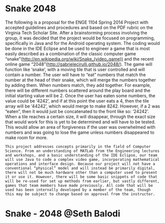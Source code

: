 Snake 2048
=========
 The following is a proposal for the ENGE 1104 Spring 2014 Project with accepted guidelines and procedures and based on the PDF rubric on the Virginia Tech Scholar Site. After a brainstorming process involving the group, it was decided that the project would be focused on programming, specifically in Java and for the Android operating system. The coding would be done in the IDE Eclipse and be used to engineer a game that is most easily described as a combination of the classic computer game “snake”(http://en.wikipedia.org/wiki/Snake_(video_game)) and the recent online game “2048”(http://gabrielecirulli.github.io/2048/). The game will function like ‘snake’, with a moving tile that is user controlled and will contain a number. The user will have to “eat” numbers that match the number at the head of their snake, which will merge the numbers together by adding them. When numbers match, they add together. For example, there will be different numbers scattered around the play board and the initial starting value will be 2. Once the user has eaten some numbers, the value could be ‘4242’, and if at this point the user eats a 4, then the tile array will be ‘44242’, which would merge to make 8242. However, if a 2 was “eaten”, then it would just be concatenated to the front like so: ‘24242’. When a tile reaches a certain size, it will disappear, through the exact size that would work for this is yet to be determined and will have to be tested. This would allow an area of forgiveness if the user was overwhelmed with numbers and was going to lose the game unless numbers disappeared to make room for more.

 

    This project addresses concepts primarily in the field of Computer Science. From an understanding of MATLab from the Engineering lectures and workshops, and a basic understanding of the IDE Eclipse, our team will use Java to code a complex video game, incorporating mathematical operations and interface design. Because our project will not have a conventional “physical” model and will instead be primarily digital, there will not be much hardware other than a computer used to present it or use it. However, there will be some basic snippets of code that will be re-used for set up methods from earlier, but vastly different, games that team members have made previously. All code that will be used has been internally developed by a member of the team, though this may be subject to change based on approval from the instructor.
# Snake - 2048 @Seth Balodi
